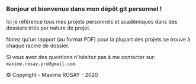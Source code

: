 ### Bonjour et bienvenue dans mon dépôt git personnel !

Ici je référence tous mes projets personnels et académiques dans des dossiers triés par nature de projet.

Notez qu'un rapport (au format PDF) pour la plupart des projets se trouve à chaque racine de dossier.

Si vous avez des questions n'hésitez pas à me contacter sur: `maxime.rosay.pro@gmail.com`.



© Copyright - Maxime ROSAY - 2020
